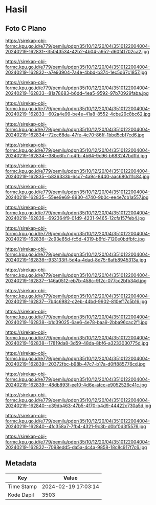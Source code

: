 # Hasil

## Foto C Plano

https://sirekap-obj-formc.kpu.go.id/e779/pemilu/pdpr/35/10/12/20/04/3510122004004-20240219-162831--35043534-42b2-4b04-a952-d60f41702ca2.jpg

https://sirekap-obj-formc.kpu.go.id/e779/pemilu/pdpr/35/10/12/20/04/3510122004004-20240219-162832--a7e93904-7a4e-4bbd-b374-1ec5d67c1857.jpg

https://sirekap-obj-formc.kpu.go.id/e779/pemilu/pdpr/35/10/12/20/04/3510122004004-20240219-162833--81a78683-b6dd-4ea5-9592-97b70929faba.jpg

https://sirekap-obj-formc.kpu.go.id/e779/pemilu/pdpr/35/10/12/20/04/3510122004004-20240219-162833--602a4e99-be4e-41a8-8552-4cbe29c8bc62.jpg

https://sirekap-obj-formc.kpu.go.id/e779/pemilu/pdpr/35/10/12/20/04/3510122004004-20240219-162834--72cc68da-47fe-4c70-86ff-1bbd5cbf7cd6.jpg

https://sirekap-obj-formc.kpu.go.id/e779/pemilu/pdpr/35/10/12/20/04/3510122004004-20240219-162834--38bc6fc7-c4fb-4b64-9c96-b683247bdffd.jpg

https://sirekap-obj-formc.kpu.go.id/e779/pemilu/pdpr/35/10/12/20/04/3510122004004-20240219-162835--b836333b-6cc7-4a9c-8440-aac680d11c84.jpg

https://sirekap-obj-formc.kpu.go.id/e779/pemilu/pdpr/35/10/12/20/04/3510122004004-20240219-162835--55ee9e69-8930-4740-9b0c-ee4e7cb1a557.jpg

https://sirekap-obj-formc.kpu.go.id/e779/pemilu/pdpr/35/10/12/20/04/3510122004004-20240219-162836--692364f9-01d9-4231-9465-12cfa157feb4.jpg

https://sirekap-obj-formc.kpu.go.id/e779/pemilu/pdpr/35/10/12/20/04/3510122004004-20240219-162836--2c93e65d-fc5d-4319-b6fd-7120e0bdfbfc.jpg

https://sirekap-obj-formc.kpu.go.id/e779/pemilu/pdpr/35/10/12/20/04/3510122004004-20240219-162836--933133ff-5d4a-4dad-8d75-6afb8945313a.jpg

https://sirekap-obj-formc.kpu.go.id/e779/pemilu/pdpr/35/10/12/20/04/3510122004004-20240219-162837--146a0512-eb7b-458c-9f2c-077cc2bfb34d.jpg

https://sirekap-obj-formc.kpu.go.id/e779/pemilu/pdpr/35/10/12/20/04/3510122004004-20240219-162837--7b4c6982-c2eb-44bd-9902-810ef17c5b16.jpg

https://sirekap-obj-formc.kpu.go.id/e779/pemilu/pdpr/35/10/12/20/04/3510122004004-20240219-162838--b1d39025-6ae6-4e78-baa9-2bba96cac2f1.jpg

https://sirekap-obj-formc.kpu.go.id/e779/pemilu/pdpr/35/10/12/20/04/3510122004004-20240219-162838--17819da8-3d59-48da-8bf6-a3233030775d.jpg

https://sirekap-obj-formc.kpu.go.id/e779/pemilu/pdpr/35/10/12/20/04/3510122004004-20240219-162839--20372fbc-b98b-47c7-b17a-d0ff885776cd.jpg

https://sirekap-obj-formc.kpu.go.id/e779/pemilu/pdpr/35/10/12/20/04/3510122004004-20240219-162839--48db893f-ee10-4d6e-afcc-e9052526c41c.jpg

https://sirekap-obj-formc.kpu.go.id/e779/pemilu/pdpr/35/10/12/20/04/3510122004004-20240219-162840--c39db463-47b5-4f70-b4d9-44422c730a5d.jpg

https://sirekap-obj-formc.kpu.go.id/e779/pemilu/pdpr/35/10/12/20/04/3510122004004-20240219-162840--4fc358a7-7fb4-4321-9c3b-d0bf0d3f5576.jpg

https://sirekap-obj-formc.kpu.go.id/e779/pemilu/pdpr/35/10/12/20/04/3510122004004-20240219-162832--7098edd5-da5a-4c4a-9858-18c8c917f7c6.jpg


## Metadata

| Key        | Value               |
| ---------- | ------------------- |
| Time Stamp | 2024-02-19 17:03:14 |
| Kode Dapil | 3503                |



